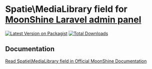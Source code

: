 # Spatie\MediaLibrary field for [MoonShine Laravel admin panel](https://moonshine.cutcode.dev)

[![Latest Version on Packagist](https://img.shields.io/packagist/v/visual-ideas/moonshine-spatie-medialibrary.svg?style=flat-square)](https://packagist.org/packages/visual-ideas/laravel-site-settings)
[![Total Downloads](https://img.shields.io/packagist/dt/visual-ideas/moonshine-spatie-medialibrary.svg?style=flat-square)](https://packagist.org/packages/visual-ideas/moonshine-spatie-medialibrary)

## Documentation
[Read Spatie\MediaLibrary field in Official MoonShine Documentation](https://moonshine.cutcode.dev/section/fields-spatie-medialibrary)